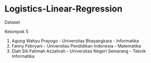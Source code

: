 # Logistics-Linear-Regression
Dataset 


Kelompok 5
1. Agung Wahyu Prayogo - Universitas Bhayangkara - Informatika
2. Fanny Febryani - Universitas Pendidikan Indonesia - Matematika
3. Diah Siti Fatimah Azzahrah - Universitas Negeri Semarang - Teknik Informatika 
